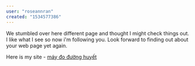 ```yaml
---
user: "roseannran"
created: "1534577386"
---
```


We stumbled over here  different page and thought I might check things out.
I like what I see so now i'm following you. Look forward to 
finding out about your web page yet again.

Here is my site - <a href="https://ytenamgiao.com/">máy đo đường huyết</a>
